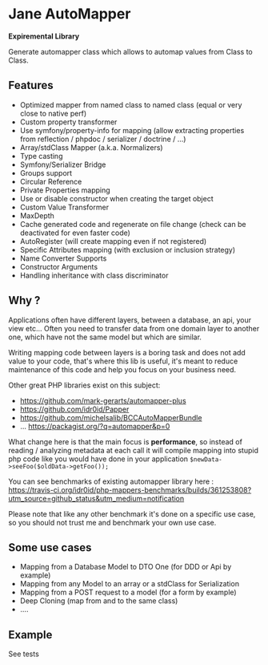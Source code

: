 # Jane AutoMapper

**Expiremental Library**

Generate automapper class which allows to automap values from Class to Class.

## Features

 * Optimized mapper from named class to named class (equal or very close to native perf)
 * Custom property transformer
 * Use symfony/property-info for mapping (allow extracting properties from reflection / phpdoc / serializer / doctrine / ...)
 * Array/stdClass Mapper (a.k.a. Normalizers)
 * Type casting
 * Symfony/Serializer Bridge
 * Groups support
 * Circular Reference
 * Private Properties mapping
 * Use or disable constructor when creating the target object
 * Custom Value Transformer
 * MaxDepth
 * Cache generated code and regenerate on file change (check can be deactivated for even faster code)
 * AutoRegister (will create mapping even if not registered)
 * Specific Attributes mapping (with exclusion or inclusion strategy)
 * Name Converter Supports
 * Constructor Arguments
 * Handling inheritance with class discriminator

## Why ?

Applications often have different layers, between a database, an api, your view etc... Often you need to transfer data
from one domain layer to another one, which have not the same model but which are similar.

Writing mapping code between layers is a boring task and does not add value to your code, that's where this lib is useful, it's
meant to reduce maintenance of this code and help you focus on your business need.

Other great PHP libraries exist on this subject:

 * https://github.com/mark-gerarts/automapper-plus
 * https://github.com/idr0id/Papper
 * https://github.com/michelsalib/BCCAutoMapperBundle
 * ... https://packagist.org/?q=automapper&p=0

What change here is that the main focus is **performance**, so instead of reading / analyzing metadata at each call it will
compile mapping into stupid php code like you would have done in your application `$newData->seeFoo($oldData->getFoo());`

You can see benchmarks of existing automapper library here : https://travis-ci.org/idr0id/php-mappers-benchmarks/builds/361253808?utm_source=github_status&utm_medium=notification

Please note that like any other benchmark it's done on a specific use case, so you should not trust me and benchmark your own
use case.

## Some use cases

 * Mapping from a Database Model to DTO One (for DDD or Api by example)
 * Mapping from any Model to an array or a stdClass for Serialization
 * Mapping from a POST request to a model (for a form by example)
 * Deep Cloning (map from and to the same class)
 * ....

## Example

See tests
